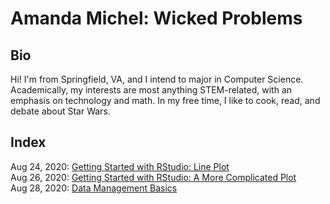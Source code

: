 # Amanda Michel: Wicked Problems
## Bio
Hi! I'm from Springfield, VA, and I intend to major in Computer Science. Academically, my interests are most anything STEM-related, with an emphasis on technology and math. In my free time, I like to cook, read, and debate about Star Wars.

## Index
Aug 24, 2020: [Getting Started with RStudio: Line Plot](lineplot.md)</br>
Aug 26, 2020: [Getting Started with RStudio: A More Complicated Plot](complexplot.md)</br>
Aug 28, 2020: [Data Management Basics](datamanag.md)</br>
